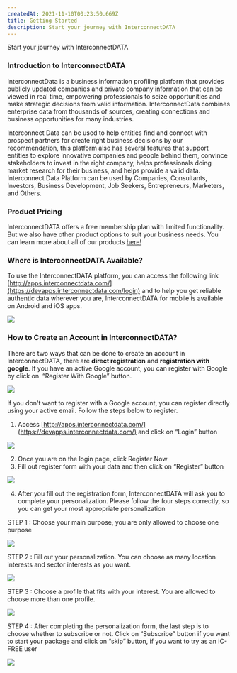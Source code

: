 ```yaml
---
createdAt: 2021-11-10T00:23:50.669Z
title: Getting Started
description: Start your journey with InterconnectDATA
---
```

<!--StartFragment-->

Start your journey with InterconnectDATA

### Introduction to InterconnectDATA

InterconnectData is a business information profiling platform that provides publicly updated companies and private company information that can be viewed in real time, empowering professionals to seize opportunities and make strategic decisions from valid information. InterconnectData combines enterprise data from thousands of sources, creating connections and business opportunities for many industries.

Interconnect Data can be used to help entities find and connect with prospect partners for create right business decisions by our recommendation, this platform also has several features that support entities to explore innovative companies and people behind them, convince stakeholders to invest in the right company, helps professionals doing market research for their business, and helps provide a valid data. Interconnect Data Platform can be used by Companies, Consultants, Investors, Business Development, Job Seekers, Entrepreneurs, Marketers, and Others.

### Product Pricing

InterconnectDATA offers a free membership plan with limited functionality. But we also have other product options to suit your business needs. You can learn more about all of our products [here!](https://lp.interconnectdata.com/product)

### Where is InterconnectDATA Available?

To use the InterconnectDATA platform, you can access the following link [http://apps.interconnectdata.com/](https://devapps.interconnectdata.com/login) and to help you get reliable authentic data wherever you are, InterconnectDATA for mobile is available on Android and iOS apps. 

<!--StartFragment-->

![](/img/aaaa.png)

<!--EndFragment-->

### How to Create an Account in InterconnectDATA?

There are two ways that can be done to create an account in InterconnectDATA, there are **direct registration** and **registration with google**. If you have an active Google account, you can register with Google by click on  “Register With Google” button. 

![](/img/regis.png)

<!--EndFragment-->

If you don't want to register with a Google account, you can register directly using your active email. Follow the steps below to register.

1. Access [http://apps.interconnectdata.com/](https://devapps.interconnectdata.com/) and click on “Login” button

![](https://lh5.googleusercontent.com/2VjJ7IP5SJ_D8sb3HAbbX2fPTr2wgc1c7gQ57yoWIy1MU5Ep89YEU9VlEjOwNY8-n7WtC-uGdRt8b4tbpJXZi6lXhrOVUB0RpEQTmbQBeLwdvUQ9b9IyBffd9z27ZgBi_QPxzVe2)

2. Once you are on the login page, click Register Now
3. Fill out register form with your data and then click on “Register” button

![](/img/regis1.png)

4. After you fill out the registration form, InterconnectDATA will ask you to complete your personalization. Please follow the four steps correctly, so you can get your most appropriate personalization



STEP 1 : Choose your main purpose, you are only allowed to choose one purpose

![](/img/r1.png)

STEP 2 : Fill out your personalization. You can choose as many location interests and sector interests as you want.

![](/img/r2.png)

STEP 3 : Choose a profile that fits with your interest. You are allowed to choose more than one profile.

![](/img/r3.png)

STEP 4 : After completing the personalization form, the last step is to choose whether to subscribe or not. Click on “Subscribe” button if you want to start your package and click on “skip” button, if you want to try as an iC-FREE user

![](/img/r4.png)

<!--EndFragment-->